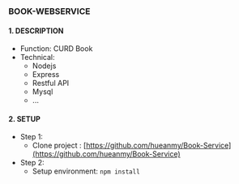 ### BOOK-WEBSERVICE

#### 1. DESCRIPTION

* Function: CURD Book
* Technical:
  * Nodejs
  * Express
  * Restful API
  * Mysql
  * ...

#### 2. SETUP

* Step 1: 
  * Clone project : [https://github.com/hueanmy/Book-Service](https://github.com/hueanmy/Book-Service)
* Step 2: 
  * Setup environment: `npm install` 
